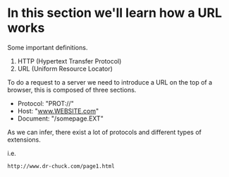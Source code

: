 # In this section we'll learn how a URL works

Some important definitions.

1. HTTP (Hypertext Transfer Protocol)
2. URL (Uniform Resource Locator)

To do a request to a server we need to introduce
a URL on the top of a browser, this is composed of three sections.

- Protocol: "PROT://"
- Host: "www.WEBSITE.com"
- Document: "/somepage.EXT"

As we can infer, there exist a lot of protocols and different types of extensions. 

i.e.

```html
http://www.dr-chuck.com/page1.html
```
